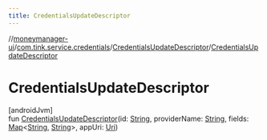 ```yaml
---
title: CredentialsUpdateDescriptor
---
```

//[moneymanager-ui](../../../index.html)/[com.tink.service.credentials](../index.html)/[CredentialsUpdateDescriptor](index.html)/[CredentialsUpdateDescriptor](-credentials-update-descriptor.html)



# CredentialsUpdateDescriptor



[androidJvm]\
fun [CredentialsUpdateDescriptor](-credentials-update-descriptor.html)(id: [String](https://kotlinlang.org/api/latest/jvm/stdlib/kotlin/-string/index.html), providerName: [String](https://kotlinlang.org/api/latest/jvm/stdlib/kotlin/-string/index.html), fields: [Map](https://kotlinlang.org/api/latest/jvm/stdlib/kotlin.collections/-map/index.html)&lt;[String](https://kotlinlang.org/api/latest/jvm/stdlib/kotlin/-string/index.html), [String](https://kotlinlang.org/api/latest/jvm/stdlib/kotlin/-string/index.html)&gt;, appUri: [Uri](https://developer.android.com/reference/kotlin/android/net/Uri.html))





